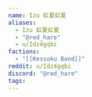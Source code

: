 ```yaml
---
name: Izu 虹夏虹夏
aliases:
  - Izu 虹夏虹夏
  - "@red_hare"
  - u/Idz4gqbi
factions:
  - "[[Kessoku Band]]"
reddit: u/Idz4gqbi
discord: "@red_hare"
tags:
---
```


